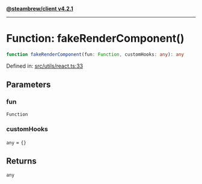 [**@steambrew/client v4.2.1**](../README.md)

***

# Function: fakeRenderComponent()

```ts
function fakeRenderComponent(fun: Function, customHooks: any): any
```

Defined in: [src/utils/react.ts:33](https://github.com/SteamClientHomebrew/SDK/blob/main/typescript-packages/client/src/utils/react.ts#L33)

## Parameters

### fun

`Function`

### customHooks

`any` = `{}`

## Returns

`any`
